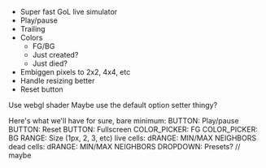 - Super fast GoL live simulator
- Play/pause
- Trailing
- Colors
  - FG/BG
  - Just created?
  - Just died?
- Embiggen pixels to 2x2, 4x4, etc
- Handle resizing better
- Reset button

Use webgl shader
Maybe use the default option setter thingy?

Here's what we'll have for sure, bare minimum:
  BUTTON: Play/pause
  BUTTON: Reset
  BUTTON: Fullscreen
  COLOR_PICKER: FG
  COLOR_PICKER: BG
  RANGE: Size (1px, 2, 3, etc)
  live cells:
    dRANGE: MIN/MAX NEIGHBORS
  dead cells:
    dRANGE: MIN/MAX NEIGHBORS
  DROPDOWN: Presets? // maybe
